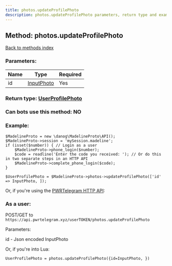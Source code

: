 ```yaml
---
title: photos.updateProfilePhoto
description: photos.updateProfilePhoto parameters, return type and example
---
```

## Method: photos.updateProfilePhoto  
[Back to methods index](index.md)


### Parameters:

| Name     |    Type       | Required |
|----------|---------------|----------|
|id|[InputPhoto](../types/InputPhoto.md) | Yes|


### Return type: [UserProfilePhoto](../types/UserProfilePhoto.md)

### Can bots use this method: **NO**


### Example:


```
$MadelineProto = new \danog\MadelineProto\API();
$MadelineProto->session = 'mySession.madeline';
if (isset($number)) { // Login as a user
    $MadelineProto->phone_login($number);
    $code = readline('Enter the code you received: '); // Or do this in two separate steps in an HTTP API
    $MadelineProto->complete_phone_login($code);
}

$UserProfilePhoto = $MadelineProto->photos->updateProfilePhoto(['id' => InputPhoto, ]);
```

Or, if you're using the [PWRTelegram HTTP API](https://pwrtelegram.xyz):



### As a user:

POST/GET to `https://api.pwrtelegram.xyz/userTOKEN/photos.updateProfilePhoto`

Parameters:

id - Json encoded InputPhoto




Or, if you're into Lua:

```
UserProfilePhoto = photos.updateProfilePhoto({id=InputPhoto, })
```

